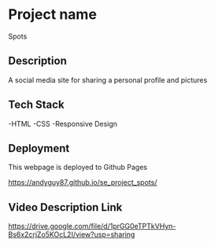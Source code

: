 # Project name

Spots

## Description

A social media site for sharing a personal profile and pictures

## Tech Stack

-HTML
-CSS
-Responsive Design

## Deployment

This webpage is deployed to Github Pages

https://andyguy87.github.io/se_project_spots/

## Video Description Link

https://drive.google.com/file/d/1prGG0eTPTkVHyn-Bs6x2crjZo5KOcL2I/view?usp=sharing
